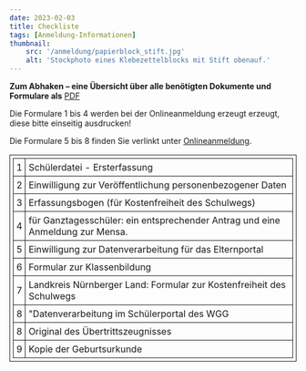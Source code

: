 ```yaml
---
date: 2023-02-03
title: Checkliste
tags: [Anmeldung-Informationen]
thumbnail: 
    src: '/anmeldung/papierblock_stift.jpg'
    alt: 'Stockphoto eines Klebezettelblocks mit Stift obenauf.'
---
```


<style>
table, th, td {
  border: 1px solid;
  padding: 5px;
  margin-bottom:15px;
}
</style>

**Zum Abhaken –  eine Übersicht über alle benötigten Dokumente und Formulare als** <a href = "/documents/anmeldung/Checkliste.pdf" target="_blank">PDF</a>

Die Formulare 1 bis 4 werden bei der Onlineanmeldung erzeugt erzeugt, diese bitte einseitig ausdrucken!

Die Formulare 5 bis 8 finden Sie verlinkt unter <a href = "/anmeldung/onlineanmeldung">Onlineanmeldung</a>.

<table>
        <tr>
            <td>1</td>
            <td>Schülerdatei - Ersterfassung</td>
        </tr>
        <tr>
            <td>2</td>
            <td>Einwilligung zur Veröffentlichung personenbezogener Daten</td>
        </tr>
        <tr>
            <td>3</td>
            <td>Erfassungsbogen (für Kostenfreiheit des Schulwegs)</td>
        </tr>
        <tr>
            <td>4</td>
            <td>für Ganztagesschüler: ein entsprechender Antrag und eine Anmeldung zur Mensa.</td>
        </tr>
        <tr>
            <td>5</td>
            <td>Einwilligung zur Datenverarbeitung für das Elternportal</td>
        </tr>
        <tr>
            <td>6</td>
            <td>Formular zur Klassenbildung</td>
        </tr>
        <tr>
            <td>7</td>
            <td>Landkreis Nürnberger Land: Formular zur Kostenfreiheit des Schulwegs</td>
        </tr>
        <tr>
            <td>8</td>
            <td>"Datenverarbeitung im Schülerportal
des WGG</td>
        </tr>
        <tr>
            <td>8</td>
            <td>Original des Übertrittszeugnisses</td>
        </tr>
        <tr>
            <td>9</td>
            <td>Kopie der Geburtsurkunde</td>
        </tr>
    </table>
